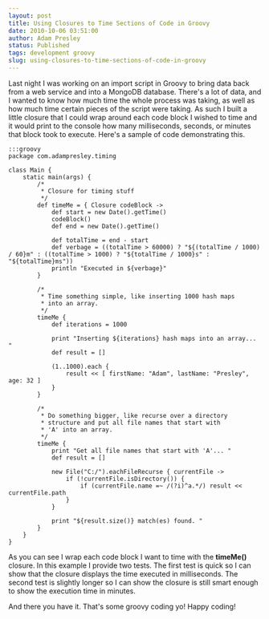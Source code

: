 ```yaml
---
layout: post
title: Using Closures to Time Sections of Code in Groovy
date: 2010-10-06 03:51:00
author: Adam Presley
status: Published
tags: development groovy
slug: using-closures-to-time-sections-of-code-in-groovy
---
```


Last night I was working on an import script in Groovy to bring data
back from a web service and into a MongoDB database. There's a lot of
data, and I wanted to know how much time the whole process was taking,
as well as how much time certain pieces of the script were taking. As
such I built a little closure that I could wrap around each code block I
wished to time and it would print to the console how many milliseconds,
seconds, or minutes that block took to execute. Here's a sample of code
demonstrating this.

	:::groovy
	package com.adampresley.timing

	class Main {
		static main(args) {
			/*
			 * Closure for timing stuff
			 */
			def timeMe = { Closure codeBlock ->
				def start = new Date().getTime()
				codeBlock()
				def end = new Date().getTime()

				def totalTime = end - start
				def verbage = ((totalTime > 60000) ? "${(totalTime / 1000) / 60}m" : ((totalTime > 1000) ? "${totalTime / 1000}s" : "${totalTime}ms"))
				println "Executed in ${verbage}"
			}

			/*
			 * Time something simple, like inserting 1000 hash maps
			 * into an array.
			 */
			timeMe {
				def iterations = 1000

				print "Inserting ${iterations} hash maps into an array... "
				def result = []

				(1..1000).each {
					result << [ firstName: "Adam", lastName: "Presley", age: 32 ]
				}
			}

			/*
			 * Do something bigger, like recurse over a directory
			 * structure and put all file names that start with
			 * 'A' into an array.
			 */
			timeMe {
				print "Get all file names that start with 'A'... "
				def result = []

				new File("C:/").eachFileRecurse { currentFile ->
					if (!currentFile.isDirectory()) {
						if (currentFile.name =~ /(?i)^a.*/) result << currentFile.path
					}
				}

				print "${result.size()} match(es) found. "
			}
		}
	}

As you can see I wrap each code block I want to time with the
**timeMe()** closure. In this example I provide two tests. The first
test is quick so I can show that the closure displays the time executed
in milliseconds. The second test is slightly longer so I can show the
closure is still smart enough to show the execution time in minutes.

And there you have it. That's some groovy coding yo! Happy coding!
